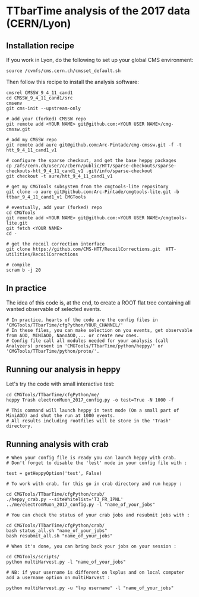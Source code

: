 # TTbarTime analysis of the 2017 data (CERN/Lyon)

## Installation recipe

If you work in Lyon, do the following to set up your global CMS environment:
```
source /cvmfs/cms.cern.ch/cmsset_default.sh
```

Then follow this recipe to install the analysis software: 

```
cmsrel CMSSW_9_4_11_cand1
cd CMSSW_9_4_11_cand1/src
cmsenv
git cms-init --upstream-only

# add your (forked) CMSSW repo
git remote add <YOUR NAME> git@github.com:<YOUR USER NAME>/cmg-cmssw.git

# add my CMSSW repo
git remote add aure git@github.com:Arc-Pintade/cmg-cmssw.git -f -t htt_9_4_11_cand1_v1

# configure the sparse checkout, and get the base heppy packages
cp /afs/cern.ch/user/c/cbern/public/HTT/sparse-checkouts/sparse-checkouts-htt_9_4_11_cand1_v1 .git/info/sparse-checkout
git checkout -t aure/htt_9_4_11_cand1_v1

# get my CMGTools subsystem from the cmgtools-lite repository
git clone -o aure git@github.com:Arc-Pintade/cmgtools-lite.git -b ttbar_9_4_11_cand1_v1 CMGTools

# eventually, add your (forked) repo
cd CMGTools
git remote add <YOUR NAME> git@github.com:<YOUR USER NAME>/cmgtools-lite.git
git fetch <YOUR NAME>
cd -

# get the recoil correction interface
git clone https://github.com/CMS-HTT/RecoilCorrections.git  HTT-utilities/RecoilCorrections 

# compile
scram b -j 20
```

## In practice

The idea of this code is, at the end, to create a ROOT flat tree containing all wanted observable of selected events.

```
# In practice, hearts of the code are the config files in 'CMGTools/TTbarTime/cfgPython/YOUR_CHANNEL/' 
# In these files, you can make selection on you events, get observable from AOD, MINIAOD, NanoAOD,... or create new ones.
# Config file call all modules needed for your analysis (call Analyzers) present in 'CMGTools/TTbarTime/python/heppy/' or 'CMGTools/TTbarTime/python/proto/'.  
```

## Running our analysis in heppy

Let's try the code with small interactive test: 

```
cd CMGTools/TTbarTime/cfgPython/me/
heppy Trash electronMuon_2017_config.py -o test=True -N 1000 -f

# This command will launch heppy in test mode (On a small part of MiniAOD) and shut the run at 1000 events. 
# All results including rootfiles will be store in the 'Trash' directory.
```


## Running analysis with crab

```
# When your config file is ready you can launch heppy with crab. 
# Don't forget to disable the 'test' mode in your config file with :

test = getHeppyOption('test', False)

# To work with crab, for this go in crab directory and run heppy :

cd CMGTools/TTbarTime/cfgPython/crab/
./heppy_crab.py --siteWhitelist='T3_FR_IPNL' ../me/electronMuon_2017_config.py -l "name_of_your_jobs" 

# You can check the status of your crab jobs and resubmit jobs with :

cd CMGTools/TTbarTime/cfgPython/crab/
bash status_all.sh "name_of_your_jobs"
bash resubmit_all.sh "name_of_your_jobs"

# When it's done, you can bring back your jobs on your session : 

cd CMGTools/scripts/
python multiHarvest.py -l "name_of_your_jobs"

# NB: if your username is different on lxplus and on local computer add a username option on multiHarvest : 

python multiHarvest.py -u "lxp username" -l "name_of_your_jobs"

```





```







